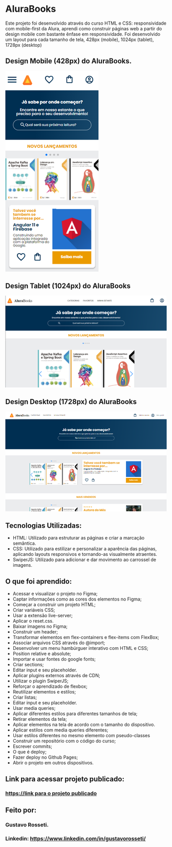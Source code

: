 # AluraBooks

Este projeto foi desenvolvido através do curso HTML e CSS: responsividade com mobile-first da Alura, aprendi como construir páginas web a partir do design mobile com bastante ênfase em responsividade. Foi desenvolvido um layout para cada tamanho de tela, 428px (mobile), 1024px (tablet), 1728px (desktop)

## Design Mobile (428px) do AluraBooks.

![Design Mobile](https://github.com/Guhrosseti/alura-books/blob/main/img/imagens-README/Design-mobile.png)

## Design Tablet (1024px) do AluraBooks

![Design Tablet](https://github.com/Guhrosseti/alura-books/blob/main/img/imagens-README/Design-tablet-1024.png)

## Design Desktop (1728px) do AluraBooks

![Design Mobile](https://github.com/Guhrosseti/alura-books/blob/main/img/imagens-README/Design-desktop-1728.png)





## Tecnologias Utilizadas:

- HTML: Utilizado para estruturar as páginas e criar a marcação semântica.
- CSS: Utilizado para estilizar e personalizar a aparência das páginas, aplicando layouts responsivos e tornando-as visualmente atraentes.
- SwiperJS: Utilizado para adicionar e dar movimento ao carrossel de imagens.

## O que foi aprendido:

* Acessar e visualizar o projeto no Figma;
* Captar informações como as cores dos elementos no Figma;
* Começar a construir um projeto HTML;
* Criar variáveis CSS;
* Usar a extensão live-server;
* Aplicar o reset.css.
* Baixar imagens no Figma;
* Construir um header;
* Transformar elementos em flex-containers e flex-items com FlexBox;
* Associar arquivos CSS através do @import;
* Desenvolver um menu hambúrguer interativo com HTML e CSS;
* Position relative e absolute;
* Importar e usar fontes do google fonts;
* Criar sections;
* Editar input e seu placeholder.
* Aplicar plugins externos através de CDN;
* Utilizar o plugin SwiperJS;
* Reforçar o aprendizado de flexbox;
* Reutilizar elementos e estilos;
* Criar listas;
* Editar input e seu placeholder.
* Usar media queries;
* Aplicar diferentes estilos para diferentes tamanhos de tela;
* Retirar elementos da tela;
* Aplicar elementos na tela de acordo com o tamanho do dispositivo.
* Aplicar estilos com media queries diferentes;
* Usar estilos diferentes no mesmo elemento com pseudo-classes
* Construir um repositório com o código do curso;
* Escrever commits;
* O que é deploy;
* Fazer deploy no Github Pages;
* Abrir o projeto em outros dispositivos.



## Link para acessar projeto publicado:

### [https://link para o projeto publicado](https://guhrosseti.github.io/alura-books/)

## Feito por:

### Gustavo Rosseti.

### Linkedin: https://www.linkedin.com/in/gustavorosseti/

